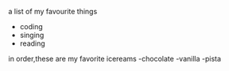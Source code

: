 a list of my favourite things
- coding
- singing
- reading

in order,these are my favorite icereams
-chocolate
-vanilla
-pista
